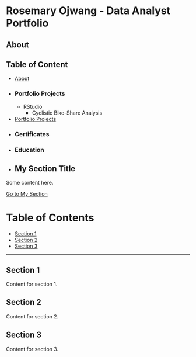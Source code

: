 # Rosemary Ojwang - Data Analyst Portfolio

## About

## Table of Content
  - [About](About)
  - ### Portfolio Projects
      - RStudio
          - Cyclistic Bike-Share Analysis 
  - [Portfolio Projects](#Portfolio-Projects)
  - ### Certificates
  - ### Education
  - ## My Section Title

Some content here.

[Go to My Section](#my-section-title)
# Table of Contents

- [Section 1](#section-1)
- [Section 2](#section-2)
- [Section 3](#section-3)

---

## Section 1

Content for section 1.

## Section 2

Content for section 2.

## Section 3

Content for section 3.

